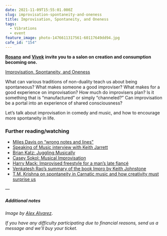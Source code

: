 ```yaml
---
date: 2021-11-09T15:55:01.000Z
slug: improvisation-spontaneity-and-oneness
title: Improvisation, Spontaneity, and Oneness
tags:
  - Vibrations
  - event
feature_image: photo-1476611317561-60117649dd94.jpg
cafe_id: "154"
---
```

[**Rosano**](https://twitter.com/rosano) **and** [**Vivek**](https://twitter.com/vivekt17) **invite you to a salon on creation and consumption becoming one.**

[Improvisation, Spontaneity, and Oneness](https://interintellect.com/salon/improvisation-spontaneity-and-oneness/)

What can various traditions of non-duality teach us about being spontaneous? What makes someone a good improviser? What makes for a good experience on improvisation? How much do improvisers plan? Is it something that is “manufactured” or simply “channeled?” Can improvisation be a portal into an experience of shared consciousness?

Let’s talk about improvisation in comedy and music, and how to encourage more spontaneity in life.

### Further reading/watching

* [Miles Davis on “wrong notes and lines”](https://youtu.be/KllwtKMtYTA?t=1297)
* [Speaking of Music interview with Keith Jarrett](https://archive.org/details/SOM%5F1986%5F01%5F23)
* [Brian Katz: Juggling Musically](https://vimeo.com/26833161)
* [Casey Sokol: Musical Improvisation](https://vimeo.com/24354364)
* [Harry Mack: Improvised freestyle for a man’s late fiancé](https://www.youtube.com/watch?v=VBBMfHGMs7I&t=1098s)
* [Venkatesh Rao’s summary of the book Impro by Keith Johnstone](https://www.ribbonfarm.com/2010/01/23/impro-by-keith-johnstone/)
* [T.M. Krishna on spontaneity in Carnatic music and how creativity must surprise us](https://youtu.be/MT1iu4JCBRk?t=208)

—

##### Additional notes

_Image by_ [_Alex Alvarez_](https://unsplash.com/photos/63YVMrL2d6g).

_If you have any difficulty participating due to financial reasons, send us a message and we’ll buy your ticket._
